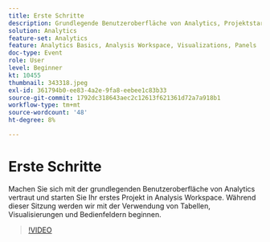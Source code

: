 ```yaml
---
title: Erste Schritte
description: Grundlegende Benutzeroberfläche von Analytics, Projektstart für Ihr erstes Projekt in Analysis Workspace, Verwendung von Tabellen, Visualisierungen und Bedienfeldern.
solution: Analytics
feature-set: Analytics
feature: Analytics Basics, Analysis Workspace, Visualizations, Panels
doc-type: Event
role: User
level: Beginner
kt: 10455
thumbnail: 343318.jpeg
exl-id: 361794b0-ee83-4a2e-9fa8-eebee1c83b33
source-git-commit: 1792dc318643aec2c12613f621361d72a7a918b1
workflow-type: tm+mt
source-wordcount: '48'
ht-degree: 8%

---
```


# Erste Schritte

Machen Sie sich mit der grundlegenden Benutzeroberfläche von Analytics vertraut und starten Sie Ihr erstes Projekt in Analysis Workspace. Während dieser Sitzung werden wir mit der Verwendung von Tabellen, Visualisierungen und Bedienfeldern beginnen.

>[!VIDEO](https://video.tv.adobe.com/v/343318/?quality=12&learn=on)
